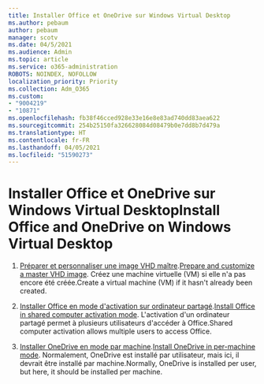 ```yaml
---
title: Installer Office et OneDrive sur Windows Virtual Desktop
ms.author: pebaum
author: pebaum
manager: scotv
ms.date: 04/5/2021
ms.audience: Admin
ms.topic: article
ms.service: o365-administration
ROBOTS: NOINDEX, NOFOLLOW
localization_priority: Priority
ms.collection: Adm_O365
ms.custom:
- "9004219"
- "10871"
ms.openlocfilehash: fb38f46cced928e33e16e8e83ad740dd83aea622
ms.sourcegitcommit: 254b25150fa326628084d08479b0e7dd8b7d479a
ms.translationtype: HT
ms.contentlocale: fr-FR
ms.lasthandoff: 04/05/2021
ms.locfileid: "51590273"
---
```

# <a name="install-office-and-onedrive-on-windows-virtual-desktop"></a><span data-ttu-id="e6bae-102">Installer Office et OneDrive sur Windows Virtual Desktop</span><span class="sxs-lookup"><span data-stu-id="e6bae-102">Install Office and OneDrive on Windows Virtual Desktop</span></span>

1. <span data-ttu-id="e6bae-103">[Préparer et personnaliser une image VHD maître](https://docs.microsoft.com/azure/virtual-desktop/set-up-customize-master-image).</span><span class="sxs-lookup"><span data-stu-id="e6bae-103">[Prepare and customize a master VHD image](https://docs.microsoft.com/azure/virtual-desktop/set-up-customize-master-image).</span></span> <span data-ttu-id="e6bae-104">Créez une machine virtuelle (VM) si elle n'a pas encore été créée.</span><span class="sxs-lookup"><span data-stu-id="e6bae-104">Create a virtual machine (VM) if it hasn't already been created.</span></span>

1. <span data-ttu-id="e6bae-105">[Installer Office en mode d'activation sur ordinateur partagé](https://docs.microsoft.com/azure/virtual-desktop/install-office-on-wvd-master-image#install-office-in-shared-computer-activation-mode).</span><span class="sxs-lookup"><span data-stu-id="e6bae-105">[Install Office in shared computer activation mode](https://docs.microsoft.com/azure/virtual-desktop/install-office-on-wvd-master-image#install-office-in-shared-computer-activation-mode).</span></span> <span data-ttu-id="e6bae-106">L'activation d'un ordinateur partagé permet à plusieurs utilisateurs d'accéder à Office.</span><span class="sxs-lookup"><span data-stu-id="e6bae-106">Shared computer activation allows multiple users to access Office.</span></span>

1. <span data-ttu-id="e6bae-107">[Installer OneDrive en mode par machine](https://docs.microsoft.com/azure/virtual-desktop/install-office-on-wvd-master-image#install-onedrive-in-per-machine-mode).</span><span class="sxs-lookup"><span data-stu-id="e6bae-107">[Install OneDrive in per-machine mode](https://docs.microsoft.com/azure/virtual-desktop/install-office-on-wvd-master-image#install-onedrive-in-per-machine-mode).</span></span> <span data-ttu-id="e6bae-108">Normalement, OneDrive est installé par utilisateur, mais ici, il devrait être installé par machine.</span><span class="sxs-lookup"><span data-stu-id="e6bae-108">Normally, OneDrive is installed per user, but here, it should be installed per machine.</span></span>
